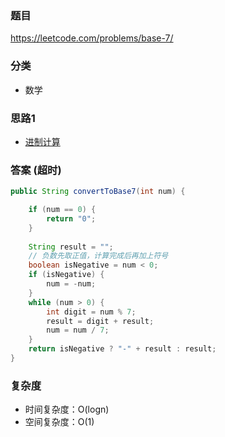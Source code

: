 ### 题目
https://leetcode.com/problems/base-7/

### 分类
* 数学

### 思路1
* [进制计算](https://www.cnblogs.com/gaizai/p/4233780.html)

### 答案 (超时)
```java
public String convertToBase7(int num) {

    if (num == 0) {
        return "0";
    } 
    
    String result = "";
    // 负数先取正值，计算完成后再加上符号
    boolean isNegative = num < 0;
    if (isNegative) {
        num = -num;
    }
    while (num > 0) {
        int digit = num % 7;
        result = digit + result;
        num = num / 7;
    }
    return isNegative ? "-" + result : result;
}
```

### 复杂度
* 时间复杂度：O(logn)
* 空间复杂度：O(1)
